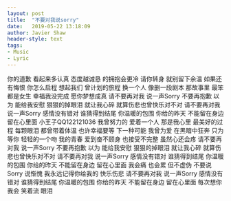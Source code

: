 ```yaml
---
layout:	post
title:	"不要对我说sorry"
date:	2019-05-22 13:18:09
author: Javier Shaw
header-style: text
tags:
- Music
- Lyric
---
```

你的道歉 看起来多认真
态度越诚恳 的拥抱会更冷
请你转身 就别留下余温
如果还有悔恨 你怎么启程
想起我们 曾计划的旅程
换一个人 像删一段剧本
那故事里 最笨都是女生
幸福我没完成 愿你梦想成真
请不要再对我 说一声Sorry
不要再抱歉 以为 能给我安慰
狠狠的掉眼泪 就让我心碎
就算伤悲也曾快乐对不对
请不要再对我 说一声Sorry
感情没有错对 谁猜得到结尾
你温暖的包围 你给的昨天
不能留在身边 留在心里面
小王子QQ122121036
我曾努力的 爱着一个人
那是我心里 最美好的过程
每颗眼泪 都曾带着体温
也许幸福要等 下一种可能
我曾为爱 在黑暗中狂奔
只为等你 轻轻的一个吻
我的青春 爱到奋不顾身
也接受不完整 虽然心还会疼
请不要再对我 说一声Sorry
不要再抱歉 以为 能给我安慰
狠狠的掉眼泪 就让我心碎
就算伤悲也曾快乐对不对
请不要再对我 说一声Sorry
感情没有错对 谁猜得到结尾
你温暖的包围 你给的昨天
不能留在身边 留在心里面
我会痛 也会累 但不虚伪
不要说Sorry 说惭愧
我永远记得你给我的 快乐伤悲
请不要再对我 说一声Sorry
感情没有错对 谁猜得到结尾
你温暖的包围 你给的昨天
不能留在身边 留在心里面
每次想你我会 笑着流 眼泪
